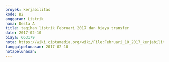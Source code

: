 ```yaml
---
proyek: kerjabilitas
kode: B2
anggaran: Listrik
nama: Desta A
title: tagihan listrik Februari 2017 dan biaya transfer
date: 2017-02-10
biaya: 663179
nota: https://wiki.ciptamedia.org/wiki/File:Februari_10_2017_kerjabilitas_B2_tagihan_listrik_desta489.jpg
tanggalpelunasan: 2017-02-10
notapelunasan:
---
```

